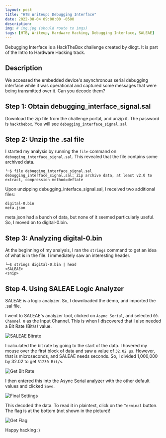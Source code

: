 ```yaml
---
layout: post
title: "HTB Writeup: Debugging Interface"
date: 2022-08-04 09:00:00 -0500
description:
img: # img.jpg (should route to imgs)
tags: [HTB, Writeup, Hardware Hacking, Debugging Interface, SALEAE]
---
```

Debugging Interface is a HackTheBox challenge created by diogt. It is part of the Intro to Hardware Hacking track. 


## Description
We accessed the embedded device's asynchronous serial debugging interface while it was operational and captured some messages that were being transmitted over it. Can you decode them?


## Step 1: Obtain debugging_interface_signal.sal 

Download the zip file from the challenge portal, and unzip it. The password is `hackthebox`. You will see `debugging_interface_signal.sal`


## Step 2: Unzip the .sal file

I started my analysis by running the `file` command on `debugging_interface_signal.sal`. This revealed that the file contains some archived data.

```
└─$ file debugging_interface_signal.sal                                                                
debugging_interface_signal.sal: Zip archive data, at least v2.0 to extract, compression method=deflate
```
Upon unzipping debugging_interface_signal.sal,  I received two additional files: 

```
digital-0.bin
meta.json
```

meta.json had a bunch of data, but none of it seemed particularly useful. So, I moved on to digital-0.bin.


## Step 3: Analyzing digital-0.bin
At the beginning of my analysis, I ran the `strings` command to get an idea of what is in the file. I immediately saw an interesting header. 

```
└─$ strings digital-0.bin | head
<SALEAE>
<snip>
```

## Step 4. Using SALEAE Logic Analyzer

SALEAE is a logic analyzer. So, I downloaded the demo, and imported the .sal file. 

I went to SALEAE's analyzer tool, clicked on `Async Serial`, and selected `00. Channel 0` as the Input Channel. This is when I discovered that I also needed a Bit Rate (Bit/s) value.  

![SALEAE Bitrate]({{site.baseurl}}/assets/img/debugger/initial-settings.png)


I calculated the bit rate by going to the start of the data. I hovered my mouse over the first block of data and saw a value of `32.02 µs`. However, that is microseconds, and SALEAE needs seconds. So, I divided 1,000,000 by 32.02 to get `31230 Bit/s`. 

![Get Bit Rate]({{site.baseurl}}/assets/img/debugger/bitrate.png)

I then entered this into the Async Serial analyzer with the other default values and clicked `Save`.

![Final Settings]({{site.baseurl}}/assets/img/debugger/saleae-settings.png)

This decoded the data. To read it in plaintext, click on the `Terminal` button. The flag is at the bottom (not shown in the picture)! 

![Get Flag]({{site.baseurl}}/assets/img/debugger/saleae-flag.png)

Happy hacking :) 

